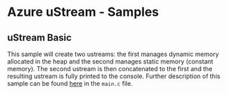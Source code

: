 # Azure uStream - Samples

## uStream Basic

This sample will create two ustreams: the first manages dynamic memory allocated in the heap and the second manages static memory (constant memory). The second ustream is then concatenated to the first and the resulting ustream is fully printed to the console. Further description of this sample can be found [here](https://github.com/Azure/azure-ulib-c/blob/8c0aacd685748ae610ad9ede1aba94f3b6c43cc3/samples/ustream_basic/src/main.c#L43) in the `main.c` file.
